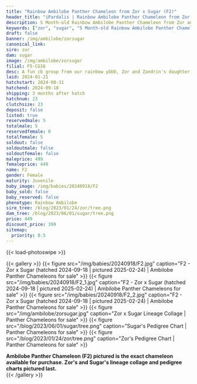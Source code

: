 ```yaml
---
title: "Rainbow Ambilobe Panther Chameleon from Zor x Sugar (F2)"
header_title: "iPardalis | Rainbow Ambilobe Panther Chameleon from Zor x Sugar | F2"
description: 5 Month-old Rainbow Ambilobe Panther Chameleon from Zor and Sugar. A fun cb group from our rainbow ybbb, Zor and Zandrin's daughter, Sugar. We've included sire and dam dendrograms if available, but you can view our Zor or Sugar breeder pages for more information.
keywords: ["zor", "sugar", "5 Month-old Rainbow Ambilobe Panther Chameleon", "baby chameleons for sale", "buy panther chameleon", "panther for sale", "ambilobe panther chameleons for sale", "ambilobe panther chameleon for sale"]
draft: false
banner: /img/ambilobe/zorsugar
canonical_link: 
sire: zor
dam: sugar
image: /img/ambilobe/zorsugar
filial: F5-CG16
desc: A fun cb group from our rainbow ybbb, Zor and Zandrin's daughter, Sugar.
laid: 2024-01-21
hatchstart: 2024-08-31
hatchend: 2024-09-18
shipping: 3 months after hatch
hatchnum: 23
clutchsize: 23
deposit: false
listed: true
reservedmale: 5
totalmale: 5
reservedfemale: 0
totalfemale: 5
soldout: false
soldoutmale: false
soldoutfemale: false
maleprice: 499
femaleprice: 449
name: F2
gender: Female
maturity: Juvenile
baby_image: /img/babies/20240918/F2
baby_sold: false
baby_reserved: false
phenotype: Rainbow Ambilobe
sire_tree: /blog/2023/01/24/zor/tree.png
dam_tree: /blog/2023/06/01/sugar/tree.png
price: 449
discount_price: 399
sitemap: 
  priority: 0.5
---
```


{{< load-photoswipe >}}

{{< gallery >}}
  {{< figure src="/img/babies/20240918/F2.jpg" caption="F2 - Zor x Sugar (hatched 2024-09-18 | pictured 2025-02-24) | Ambilobe Panther Chameleons for sale" >}}
  {{< figure src="/img/babies/20240918/F2_1.jpg" caption="F2 - Zor x Sugar (hatched 2024-09-18 | pictured 2025-02-24) | Ambilobe Panther Chameleons for sale" >}}
  {{< figure src="/img/babies/20240918/F2_2.jpg" caption="F2 - Zor x Sugar (hatched 2024-09-18 | pictured 2025-02-24) | Ambilobe Panther Chameleons for sale" >}}
  {{< figure src="/img/ambilobe/zorsugar.jpg" caption="Zor x Sugar Lineage Collage | Panther Chameleons for sale" >}}
  {{< figure src="/blog/2023/06/01/sugar/tree.png" caption="Sugar's Pedigree Chart | Panther Chameleons for sale" >}}
  {{< figure src="/blog/2023/01/24/zor/tree.png" caption="Zor's Pedigree Chart | Panther Chameleons for sale" >}}
  <figcaption itemprop="description"><strong>Ambilobe Panther Chameleon (F2) pictured is the exact chameleon available for purchase. Zor's and Sugar's lineage collage and pedigree charts pictured last.</strong></figcaption>
{{< /gallery >}}
